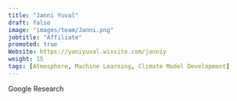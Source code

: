 ```yaml
---
title: "Janni Yuval"
draft: false
image: "images/team/Janni.png"
jobtitle: "Affiliate"
promoted: true
Website: https://yaniyuval.wixsite.com/janniy
weight: 15
tags: [Atmosphere, Machine Learning, Climate Model Development]
---
```


Google Research
